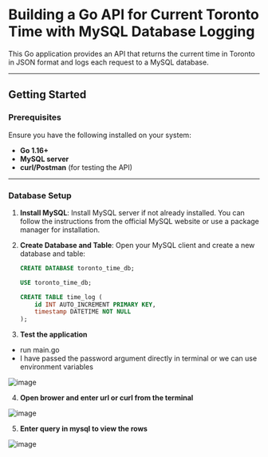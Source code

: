 # **Building a Go API for Current Toronto Time with MySQL Database Logging**

This Go application provides an API that returns the current time in Toronto in JSON format and logs each request to a MySQL database.

---

## **Getting Started**

### **Prerequisites**
Ensure you have the following installed on your system:
- **Go 1.16+**
- **MySQL server**
- **curl/Postman** (for testing the API)

---

### **Database Setup**
1. **Install MySQL**: 
   Install MySQL server if not already installed. You can follow the instructions from the official MySQL website or use a package manager for installation.

2. **Create Database and Table**:
   Open your MySQL client and create a new database and table:
   ```sql
   CREATE DATABASE toronto_time_db;

   USE toronto_time_db;

   CREATE TABLE time_log (
       id INT AUTO_INCREMENT PRIMARY KEY,
       timestamp DATETIME NOT NULL
   );

3. **Test the application**

- run main.go
- I have passed the password argument directly in terminal or we can use environment variables

   
![image](https://github.com/user-attachments/assets/ed4ba2af-dece-4aaf-b15d-66a0a22c268d)

4. **Open brower and enter url or curl from the terminal**


![image](https://github.com/user-attachments/assets/1f357c3e-a02d-48ce-9185-c22af6736290)

5. **Enter query in mysql to view the rows**


![image](https://github.com/user-attachments/assets/7e47c419-af7d-4055-9ab3-37b097480dd8)




   

